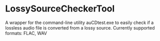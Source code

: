 LossySourceCheckerTool
======================

A wrapper for the command-line utility auCDtest.exe to easily check if a lossless audio file is converted from a lossy source.
Currently supported formats: FLAC, WAV